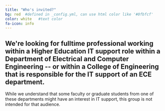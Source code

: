 ```yaml
---
title: "Who's invited?"
bg: red  #defined in _config.yml, can use html color like '#0fbfcf'
color: white   #text color
fa-icon: info
---
```


## We're looking for fulltime professional working within a Higher Education IT support role within a Department of Electrical and Computer Engineering -- or within a College of Engineering that is responsible for the IT support of an ECE department.

While we understand that some faculty or graduate students from one of these departments might have an interest in IT support, this group is not intended for that audience.
